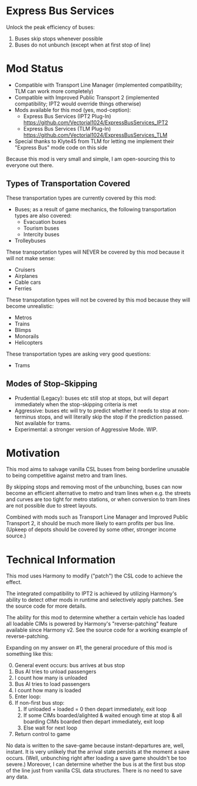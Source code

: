 # Express Bus Services
Unlock the peak efficiency of buses:

1. Buses skip stops whenever possible
2. Buses do not unbunch (except when at first stop of line)

# Mod Status

- Compatible with Transport Line Manager (implemented compatibility; TLM can work more completely)
- Compatible with Improved Public Transport 2 (implemented compatibility; IPT2 would override things otherwise)
- Mods available for this mod (yes, mod-ception):
  - Express Bus Services (IPT2 Plug-In) https://github.com/Vectorial1024/ExpressBusServices_IPT2
  - Express Bus Services (TLM Plug-In) https://github.com/Vectorial1024/ExpressBusServices_TLM
- Special thanks to Klyte45 from TLM for letting me implement their "Express Bus" mode code on this side

Because this mod is very small and simple, I am open-sourcing this to everyone out there.

## Types of Transportation Covered

These transportation types are currently covered by this mod:

- Buses; as a result of game mechanics, the following transportation types are also covered:
  - Evacuation buses
  - Tourism buses
  - Intercity buses
- Trolleybuses

These transportation types will NEVER be covered by this mod because it will not make sense:

- Cruisers
- Airplanes
- Cable cars
- Ferries

These transpotation types will not be covered by this mod because they will become unrealistic:

- Metros
- Trains
- Blimps
- Monorails
- Helicopters

These transportation types are asking very good questions:

- Trams

## Modes of Stop-Skipping

- Prudential (Legacy): buses etc still stop at stops, but will depart immediately when the stop-skipping criteria is met
- Aggressive: buses etc will try to predict whether it needs to stop at non-terminus stops, and will literally skip the stop if the prediction passed. Not available for trams.
- Experimental: a stronger version of Aggressive Mode. WIP.

# Motivation

This mod aims to salvage vanilla CSL buses from being borderline unusable to being competitive against metro and tram lines.

By skipping stops and removing most of the unbunching, buses can now become an efficient alternative to metro and tram lines when e.g. the streets and curves are too tight for metro stations, or when conversion to tram lines are not possible due to street layouts.

Combined with mods such as Transport Line Manager and Improved Public Transport 2, it should be much more likely to earn profits per bus line. (Upkeep of depots should be covered by some other, stronger income source.)

# Technical Information

This mod uses Harmony to modify ("patch") the CSL code to achieve the effect.

The integrated compatibility to IPT2 is achieved by utilizing Harmony's ability to detect other mods in runtime and selectively apply patches. See the source code for more details.

The ability for this mod to determine whether a certain vehicle has loaded all loadable CIMs is powered by Harmony's "reverse-patching" feature available since Harmony v2. See the source code for a working example of reverse-patching.

Expanding on my answer on #1, the general procedure of this mod is something like this:

0. General event occurs: bus arrives at bus stop
1. Bus AI tries to unload passengers
2. I count how many is unloaded
3. Bus AI tries to load passengers
4. I count how many is loaded
5. Enter loop:
6. If non-first bus stop:
   1. If unloaded + loaded = 0 then depart immediately, exit loop
   2. If some CIMs boarded/alighted & waited enough time at stop & all boarding CIMs boarded then depart immediately, exit loop
   3. Else wait for next loop
999. Return control to game

No data is written to the save-game because instant-departures are, well, instant. It is very unlikely that the arrival state persists at the moment a save occurs. (Well, unbunching right after loading a save game shouldn't be too severe.) Moreover, I can determine whether the bus is at the first bus stop of the line just from vanilla CSL data structures. There is no need to save any data.
